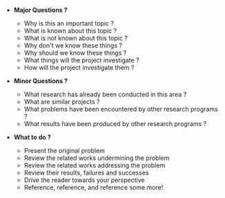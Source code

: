   * **Major Questions ?**
    * Why is this an important topic ?
    * What is known about this topic ?
    * What is not known about this topic ?
    * Why don't we know these things ?
    * Why should we know these things ?
    * What things will the project investigate ?
    * How will the project investigate them ?

  * **Minor Questions ?**
    * What research has already been conducted in this area ?
    * What are similar projects ?
    * What problems have been encountered by other research programs ?
    * What results have been produced by other research programs ?

  * **What to do ?**
    * Present the original problem
    * Review the related works undermining the problem
    * Review the related works addressing the problem
    * Review their results, failures and successes
    * Drive the reader towards your perspective
    * Reference, reference, and reference some more!